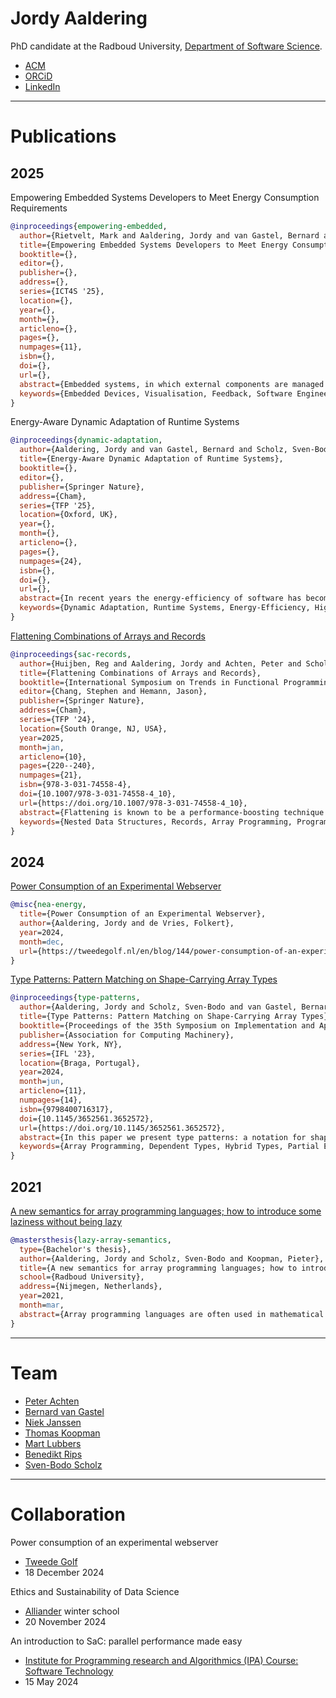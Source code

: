 # Jordy Aaldering

PhD candidate at the Radboud University, [Department of Software Science](https://sws.cs.ru.nl/).

- [ACM](https://dl.acm.org/profile/99661241184)
- [ORCiD](https://orcid.org/0009-0001-3018-5152)
- [LinkedIn](https://www.linkedin.com/in/jordy-aaldering-884512174/)

---

# Publications

## 2025

Empowering Embedded Systems Developers to Meet Energy Consumption Requirements

```bibtex
@inproceedings{empowering-embedded,
  author={Rietvelt, Mark and Aaldering, Jordy and van Gastel, Bernard and Keuning, Hieke},
  title={Empowering Embedded Systems Developers to Meet Energy Consumption Requirements},
  booktitle={},
  editor={},
  publisher={},
  address={},
  series={ICT4S '25},
  location={},
  year={},
  month={},
  articleno={},
  pages={},
  numpages={11},
  isbn={},
  doi={},
  url={},
  abstract={Embedded systems, in which external components are managed through software, have become seamlessly integrated into modern society. These systems are ubiquitous in our daily lives. Their environmental impact encompasses not only the direct energy consumption required to operate the device itself, but also the indirect environmental footprint associated with the resources consumed by external components and the ecological consequences of manufacturing these components. As software controls these components, software decisions influence the energy impact of these embedded devices. There is a need for embedded systems to become more environmentally friendly, in part because governments impose increasingly stringent regulations on sustainability. This imperative forms the core focus of this article: we examine the information requirements of developers who are working to optimise energy usage and reduce greenhouse gas emissions. Although there are multiple tools for analysing energy consumption, an examination of their effectiveness has not been done before. Using a mixed-methods approach that includes an observational study, a semi-structured interview, and a questionnaire, we identify existing practices that guide embedded system software developers in achieving energy-efficiency. Our research reveals opportunities for hardware vendors to support this process. We highlight how developers prefer energy measurements to be collected and visualized, offering valuable insights for researchers and tool developers to create more effective tools and frameworks to advance sustainable software development.},
  keywords={Embedded Devices, Visualisation, Feedback, Software Engineering, Energy Consumption, Green Software}
}
```

Energy-Aware Dynamic Adaptation of Runtime Systems

```bibtex
@inproceedings{dynamic-adaptation,
  author={Aaldering, Jordy and van Gastel, Bernard and Scholz, Sven-Bodo},
  title={Energy-Aware Dynamic Adaptation of Runtime Systems},
  booktitle={},
  editor={},
  publisher={Springer Nature},
  address={Cham},
  series={TFP '25},
  location={Oxford, UK},
  year={},
  month={},
  articleno={},
  pages={},
  numpages={24},
  isbn={},
  doi={},
  url={},
  abstract={In recent years the energy-efficiency of software has become a key focus for both researchers and software developers, aiming to reduce greenhouse-gas emissions and operational costs. Despite this growing awareness, developers still lack effective strategies to improve the energy-efficiency of their programs beyond the well-established approaches that optimise for runtime performance. In this paper we present a dynamic adaptation algorithm that uses energy consumption feedback to optimise the energy-efficiency of data-parallel applications, by steering the level of parallelism during runtime through external control. This approach is especially suited to functional languages, whose side-effect-free nature and strong semantic guarantees allow for easier code generation and straightforward scalability of the parallelism of programs. Through a series of experiments we evaluate the effectiveness of this approach. We measure how well the adaptation algorithm adapts to runtime changes, and we evaluate its effectiveness compared to a hypothesised oracle that knows the optimal level of parallelism, as well as a runtime-optimising-based approach. We show that in a fixed-workload scenario we approach the theoretical best energy-efficiency, and that in changing workload scenarios the adaptation algorithm converges towards an optimal level of parallelism that minimises energy consumption.},
  keywords={Dynamic Adaptation, Runtime Systems, Energy-Efficiency, High-Performance Computing, Parallel Programming}
}
```

[Flattening Combinations of Arrays and Records](https://doi.org/10.1007/978-3-031-74558-4_10)

```bibtex
@inproceedings{sac-records,
  author={Huijben, Reg and Aaldering, Jordy and Achten, Peter and Scholz, Sven-Bodo},
  title={Flattening Combinations of Arrays and Records},
  booktitle={International Symposium on Trends in Functional Programming},
  editor={Chang, Stephen and Hemann, Jason},
  publisher={Springer Nature},
  address={Cham},
  series={TFP '24},
  location={South Orange, NJ, USA},
  year=2025,
  month=jan,
  articleno={10},
  pages={220--240},
  numpages={21},
  isbn={978-3-031-74558-4},
  doi={10.1007/978-3-031-74558-4_10},
  url={https://doi.org/10.1007/978-3-031-74558-4_10},
  abstract={Flattening is known to be a performance-boosting technique to orchestrate parallel computations on arbitrarily deeply nested arrays. In this paper, we propose a flattening transformation that deals with nested data structures that are composed of combinations of arrays and records. We choose the functional array programming language SaC as basis for this work, as it already supports flattening of homogeneously nested arrays, i.e. arrays in which all elements have the same shape. We propose an extension of SaC's syntax for records that allows records and arrays to be used in homogeneously nested form, and provide an implementation of this record transformation in the SaC compiler. Based on that extension, we show how any legal program that operates with such data structures can be transformed into an equivalent one that does not require any records at runtime.},
  keywords={Nested Data Structures, Records, Array Programming, Program Transformation}
}
```

## 2024

[Power Consumption of an Experimental Webserver](https://tweedegolf.nl/en/blog/144/power-consumption-of-an-experimental-webserver)

```bibtex
@misc{nea-energy,
  title={Power Consumption of an Experimental Webserver},
  author={Aaldering, Jordy and de Vries, Folkert},
  year=2024,
  month=dec,
  url={https://tweedegolf.nl/en/blog/144/power-consumption-of-an-experimental-webserver}
}
```

[Type Patterns: Pattern Matching on Shape-Carrying Array Types](https://doi.org/10.1145/3652561.3652572)

```bibtex
@inproceedings{type-patterns,
  author={Aaldering, Jordy and Scholz, Sven-Bodo and van Gastel, Bernard},
  title={Type Patterns: Pattern Matching on Shape-Carrying Array Types},
  booktitle={Proceedings of the 35th Symposium on Implementation and Application of Functional Languages},
  publisher={Association for Computing Machinery},
  address={New York, NY},
  series={IFL '23},
  location={Braga, Portugal},
  year=2024,
  month=jun,
  articleno={11},
  numpages={14},
  isbn={9798400716317},
  doi={10.1145/3652561.3652572},
  url={https://doi.org/10.1145/3652561.3652572},
  abstract={In this paper we present type patterns: a notation for shape-carrying array types that enables the specification of dependent type signatures while maintaining flexibility and a high level of code readability. Similar notations pre-exist, but we extend them to support rank-polymorphism and specifications of arbitrarily complex constraints between values and types. Furthermore, we enable type patterns to double as a pattern matching mechanism against shapes and shape-components of array arguments, making those values directly available in the corresponding function bodies. While this notation could be used as a basis for a dependently typed language, in our prototypical implementation in the context of SaC we do not require all dependencies to be resolved statically. Instead, we follow a hybrid approach: we map the proposed type patterns into the pre-existing type system of SaC, and we generate additional constraints which we try to statically resolve as far as possible by means of partial evaluation. Any remaining constraints are checked at run-time. We outline our implementation in the context of the SaC ecosystem, and present several examples demonstrating the effectiveness of this hybrid approach based on partial evaluation.},
  keywords={Array Programming, Dependent Types, Hybrid Types, Partial Evaluation, Pattern Matching, Rank-Polymorphism, Shape Pattern, Single assignment C, Type Constraints, Type Pattern}
}
```

## 2021

[A new semantics for array programming languages; how to introduce some laziness without being lazy](https://www.cs.ru.nl/bachelors-theses/2021/Jordy_Aaldering___1004292___A_new_semantics_for_array_programming_languages_-_how_to_introduce_some_laziness_without_being_lazy.pdf)

```bibtex
@mastersthesis{lazy-array-semantics,
  type={Bachelor's thesis},
  author={Aaldering, Jordy and Scholz, Sven-Bodo and Koopman, Pieter},
  title={A new semantics for array programming languages; how to introduce some laziness without being lazy},
  school={Radboud University},
  address={Nijmegen, Netherlands},
  year=2021,
  month=mar,
  abstract={Array programming languages are often used in mathematical and engineering applications with very large and complicated equations. In these languages all values are represented as arrays, these arrays can usually be multi-dimensional. These multi-dimensional arrays have a shape vector which describes the length of each of its dimensions. The separation of knowledge of these arrays allows programs to potentially be rewritten according to the required level of information of an array, reducing the computational load by only requiring the shape or dimensionality of that array. This paper defines a way to infer this required level of information and delivers rules for rewriting programs in a way that requires a lower level of information without losing strictness, finding a balance between lazy and strict evaluation. Along with this paper also comes a prototype language, created in a strict functional programming language, which implements these rules. This language will show how to implement these rules in the real world and will be used to validate and benchmark the results.}
}
```

---

# Team

- [Peter Achten](https://www.cs.ru.nl/P.Achten/)
- [Bernard van Gastel](https://sustainablesoftware.info)
- [Niek Janssen](https://www.ru.nl/en/people/janssen-n-j-a)
- [Thomas Koopman](https://www.ru.nl/personen/koopman-t)
- [Mart Lubbers](https://martlubbers.net)
- [Benedikt Rips](https://www.ru.nl/en/people/rips-b)
- [Sven-Bodo Scholz](https://thielescholz.eu/doku.php)

---

# Collaboration

Power consumption of an experimental webserver
- [Tweede Golf](https://tweedegolf.nl/en/blog/144/power-consumption-of-an-experimental-webserver)
- 18 December 2024

Ethics and Sustainability of Data Science
- [Alliander](https://www.ru.nl/en/about-us/organisation/partners-and-networks/alliander) winter school
- 20 November 2024

An introduction to SaC: parallel performance made easy
- [Institute for Programming research and Algorithmics (IPA) Course: Software Technology](https://ipa.win.tue.nl/?event=course-software-technology)
- 15 May 2024
